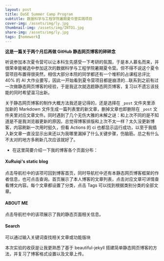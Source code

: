 ```yaml
---
layout: post
title: DaSE Summer Camp Program
subtitle: 数据科学与工程学院暑期夏令营实践项目
cover-img: /assets/img/ly.jpg
thumbnail-img: /assets/img/INTO1.jpg
share-img: /assets/img/ly.jpg
tags: [homework]
---
```


**这是一篇关于两个月后再做 GitHub 静态网页博客的碎碎念**

听说参加本次夏令营可以让本科生先感受一下考研的氛围，于是本人慕名而来，并很荣幸能被选中参加这次的数据科学与工程学院暑期夏令营。但不得不说这个夏令营项目布置得很突然，相信大部分本院的同学都还有一个堆积的占课程总评比 40% 的 AI 大作业要写，因此一开始看到夏令营项目都是崩溃的...联系到之前有过一次做静态网页博客的经验，于是我这次就选题静态网页博客，复习以不遗忘该技能的同时希望温习出新。

关于静态网页博客的制作大概方法我还是记得的，还是选择在 `_post` 文件夹里添加新的 Markdown 文件生成一篇列表里的新文章，删掉文章也即删除在 `_post` 文件夹里对应文章文件。同时遇到了几个无伤大雅的未解之谜：和上次不同的是不知道是不是我浏览器更新的原因，总觉得博客排版和上次不太一样？太久没更新博客，内容刷新一次用时挺久，但看 Actions 的 ci 也都显示运行成功，以至于我插入新文章一直没显示出来还以为我哪里漏掉了什么关键步骤，伤脑筋。总之有什么不太对的地方多刷新几次应该就好了。

- 在这里简要介绍一下我的博客各个页面分布：

#### XuRuiqi's static blog
点击导航栏中的该项可回到博客首页，同时导航栏中还有本静态网页博客框架的作者信息，也可点击查询。首页展示了本人博客的文章列表，点击对应文章可详情查看博文内容。每个文章都设置了分类，点击 Tags 可以找到根据类别分类的全部文章。

#### ABOUT ME
点击导航栏中的该项展示了我的静态页面相关信息。

#### Search
可以通过输入关键词查找相关文章或功能版块

本次实验的收获是让我更熟悉了基于 beautiful-jekyll 搭建简单静态网页博客的方法，并复习了博客格式设置以及文章上传。
